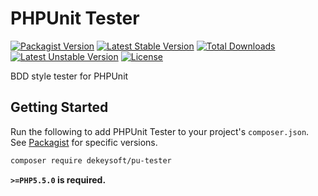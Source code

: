 # PHPUnit Tester

[![Packagist Version](http://img.shields.io/packagist/v/dekeysoft/interactor.svg)](https://packagist.org/packages/dekeysoft/pu-tester)
[![Latest Stable Version](https://poser.pugx.org/dekeysoft/pu-tester/v/stable)](https://packagist.org/packages/dekeysoft/pu-tester) [![Total Downloads](https://poser.pugx.org/dekeysoft/pu-tester/downloads)](https://packagist.org/packages/dekeysoft/pu-tester) [![Latest Unstable Version](https://poser.pugx.org/dekeysoft/pu-tester/v/unstable)](https://packagist.org/packages/dekeysoft/pu-tester) [![License](https://poser.pugx.org/dekeysoft/pu-tester/license)](https://packagist.org/packages/dekeysoft/pu-tester)

BDD style tester for PHPUnit

## Getting Started

Run the following to add PHPUnit Tester to your project's `composer.json`. See [Packagist](https://packagist.org/packages/dekeysoft/pu-tester) for specific versions.

```bash
composer require dekeysoft/pu-tester
```

**`>=PHP5.5.0` is required.**
